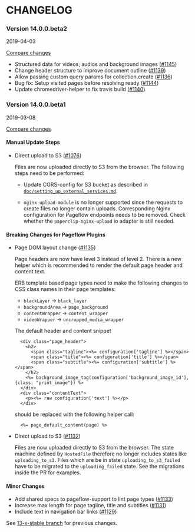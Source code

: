 # CHANGELOG

### Version 14.0.0.beta2

2019-04-03

[Compare changes](https://github.com/codevise/pageflow/compare/v14.0.0.beta1...v14.0.0.beta2)

- Structured data for videos, audios and background images
  ([#1145](https://github.com/codevise/pageflow/pull/1145))
- Change header structure to improve document outline
  ([#1139](https://github.com/codevise/pageflow/pull/1139))
- Allow passing custom query params for collection.create
  ([#1136](https://github.com/codevise/pageflow/pull/1136))
- Bug fix: Setup visited pages before resolving ready
  ([#1144](https://github.com/codevise/pageflow/pull/1144))
- Update chromedriver-helper to fix travis build
  ([#1140](https://github.com/codevise/pageflow/pull/1140))

### Version 14.0.0.beta1

2019-03-08

[Compare changes](https://github.com/codevise/pageflow/compare/13-x-stable...v14.0.0.beta1)

#### Manual Update Steps

- Direct upload to S3
  ([#1076](https://github.com/codevise/pageflow/pull/1076))

  Files are now uploaded directly to S3 from the browser. The
  following steps need to be performed:

  * Update CORS-config for S3 bucket as described in
    [`doc/setting_up_external_services.md`](https://github.com/codevise/pageflow/blob/14-0-stable/doc/setting_up_external_services.md).

  * `nginx-upload-module` is no longer supported since the requests to
    create files no longer contain uploads. Corresponding Nginx
    configuration for Pageflow endpoints needs to be removed. Check
    whether the `paperclip-nginx-upload` io adapter is still needed.

#### Breaking Changes for Pageflow Plugins

- Page DOM layout change
  ([#1135](https://github.com/codevise/pageflow/pull/1135))

  Page headers are now have level 3 instead of level 2. There is a new
  helper which is recommended to render the default page header and
  content text.

  ERB template based page types need to make the following changes to
  CSS class names in their page templates:

  * `blackLayer` -> `black_layer`
  * `backgroundArea` -> `page_background`
  * `contentWrapper` -> `content_wrapper`
  * `videoWrapper` -> `uncropped_media_wrapper`

  The default header and content snippet

        <div class="page_header">
          <h2>
            <span class="tagline"><%= configuration['tagline'] %></span>
            <span class="title"><%= configuration['title'] %></span>
            <span class="subtitle"><%= configuration['subtitle'] %></span>
          </h2>
          <%= background_image_tag(configuration['background_image_id'], {class: "print_image"}) %>
        </div>
        <div class="contentText">
          <p><%= raw configuration['text'] %></p>
        </div>

  should be replaced with the following helper call:

        <%= page_default_content(page) %>

- Direct upload to S3
  ([#1132](https://github.com/codevise/pageflow/pull/1132))

  Files are now uploaded directly to S3 from the browser. The state
  machine defined by `HostedFile` therefore no longer includes states
  like `uploading_to_s3`. Files which are be in state
  `uploading_to_s3_failed` have to be migrated to the
  `uploading_failed` state. See the migrations inside the PR for
  examples.

#### Minor Changes

- Add shared specs to pageflow-support to lint page types
  ([#1133](https://github.com/codevise/pageflow/pull/1133))
- Increase max length for page tagline, title and subtitles
  ([#1131](https://github.com/codevise/pageflow/pull/1131))
- Include text in navigation bar links
  ([#1129](https://github.com/codevise/pageflow/pull/1129))

See
[13-x-stable branch](https://github.com/codevise/pageflow/blob/13-x-stable/CHANGELOG.md)
for previous changes.
